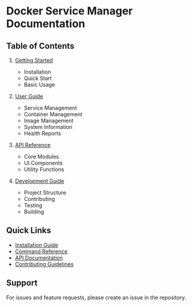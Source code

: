 # Docker Service Manager Documentation

## Table of Contents

1. [Getting Started](guides/getting_started.md)
   - Installation
   - Quick Start
   - Basic Usage

2. [User Guide](guides/user_guide.md)
   - Service Management
   - Container Management
   - Image Management
   - System Information
   - Health Reports

3. [API Reference](api/README.md)
   - Core Modules
   - UI Components
   - Utility Functions

4. [Development Guide](development/README.md)
   - Project Structure
   - Contributing
   - Testing
   - Building

## Quick Links

- [Installation Guide](guides/getting_started.md#installation)
- [Command Reference](guides/user_guide.md#command-reference)
- [API Documentation](api/README.md)
- [Contributing Guidelines](development/README.md#contributing)

## Support

For issues and feature requests, please create an issue in the repository. 